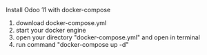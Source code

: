 Install Odoo 11 with docker-compose
1. download docker-compose.yml
2. start your docker engine
3. open your directory "docker-compose.yml" and open in terminal
4. run command "docker-compose up -d" 
